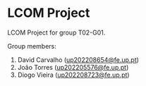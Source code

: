 # LCOM Project

LCOM Project for group T02-G01.

Group members:

1. David Carvalho  (up202208654@fe.up.pt)
2. João Torres     (up202205576@fe.up.pt)
3. Diogo Vieira    (up202208723@fe.up.pt)
